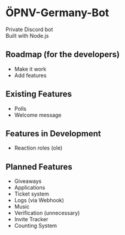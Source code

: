 # ÖPNV-Germany-Bot
Private Discord bot  
Built with Node.js

## Roadmap (for the developers)
- Make it work
- Add features

## Existing Features
- Polls
- Welcome message

## Features in Development
- Reaction roles (ole)

## Planned Features
- Giveaways
- Applications
- Ticket system
- Logs (via Webhook)
- Music
- Verification (unnecessary)
- Invite Tracker
- Counting System
